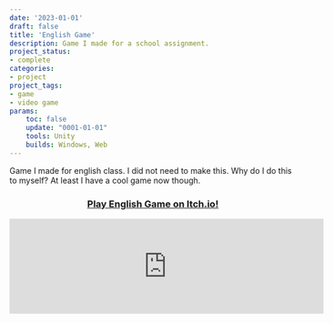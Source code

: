 ```yaml
---
date: '2023-01-01'
draft: false
title: 'English Game'
description: Game I made for a school assignment.
project_status: 
- complete
categories:
- project
project_tags:
- game
- video game
params:
    toc: false
    update: "0001-01-01" 
    tools: Unity
    builds: Windows, Web
---
```


Game I made for english class. I did not need to make this. Why do I do this to myself? At least I have a cool game now though. 


<div class="itch-button">
            <h3>
                <center><a href="https://fireye.itch.io/english-game" target="_blank">Play English Game on Itch.io!</a></center>
            </h3>
            </div>

<iframe class="itch-iframe" frameborder="0" src="https://itch.io/embed/2063057?dark=true" width="552" height="167">
            <a href="https://fireye.itch.io/english-game">
                English Game by Fireye
            </a>
            </iframe>
